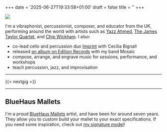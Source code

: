 +++
date = '2025-06-27T19:33:58+01:00'
draft = false
title = ''
+++

<img src="/images/rwdithered.png" class="small-image"></img>

I'm a vibraphonist, percussionist, composer, and educator from the UK, performing around the world with artists such as [Yazz Ahmed](), [The James Taylor Quartet](), and [Chip Wickham]().
I also: 

- co-lead cello and percussion duo [Imprint]() with Cecilia Bignall
- released [an album on Edition Records]() with my band Mosaic
- compose, arrange, and engrave music for sessions, performance, and workshops
- teach percussion, jazz, and improvisation

***

{{< nextgig >}}

***

## BlueHaus Mallets
I'm a proud [BlueHaus Mallets](https://www.blueha.us) artist, and have been for around seven years. They allow you to custom build your mallet to your exact specifications. If you need some inspiration, check out [my signature model](https://www.blueha.us/artists/ralph-wyld)!



